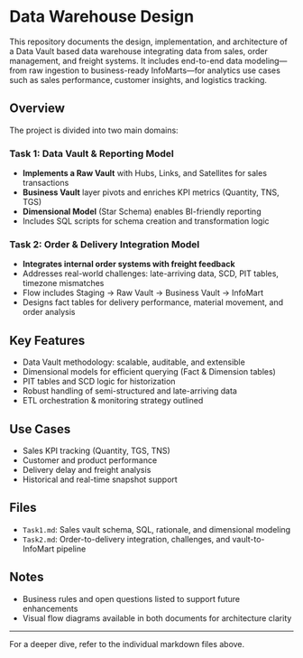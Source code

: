 # Data Warehouse Design

This repository documents the design, implementation, and architecture of a Data Vault based data warehouse integrating data from sales, order management, and freight systems. It includes end-to-end data modeling—from raw ingestion to business-ready InfoMarts—for analytics use cases such as sales performance, customer insights, and logistics tracking.

## Overview

The project is divided into two main domains:

### Task 1: Data Vault & Reporting Model
- **Implements a Raw Vault** with Hubs, Links, and Satellites for sales transactions
- **Business Vault** layer pivots and enriches KPI metrics (Quantity, TNS, TGS)
- **Dimensional Model** (Star Schema) enables BI-friendly reporting
- Includes SQL scripts for schema creation and transformation logic

### Task 2: Order & Delivery Integration Model
- **Integrates internal order systems with freight feedback**
- Addresses real-world challenges: late-arriving data, SCD, PIT tables, timezone mismatches
- Flow includes Staging → Raw Vault → Business Vault → InfoMart
- Designs fact tables for delivery performance, material movement, and order analysis

## Key Features
- Data Vault methodology: scalable, auditable, and extensible
- Dimensional models for efficient querying (Fact & Dimension tables)
- PIT tables and SCD logic for historization
- Robust handling of semi-structured and late-arriving data
- ETL orchestration & monitoring strategy outlined

## Use Cases
- Sales KPI tracking (Quantity, TGS, TNS)
- Customer and product performance
- Delivery delay and freight analysis
- Historical and real-time snapshot support

## Files
- `Task1.md`: Sales vault schema, SQL, rationale, and dimensional modeling
- `Task2.md`: Order-to-delivery integration, challenges, and vault-to-InfoMart pipeline

## Notes
- Business rules and open questions listed to support future enhancements
- Visual flow diagrams available in both documents for architecture clarity

---

For a deeper dive, refer to the individual markdown files above.
